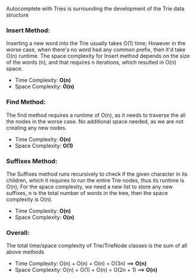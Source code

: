 Autocomplete with Tries is surrounding the development of the Trie data structure

### Insert Method: 
Inserting a new word into the Trie usually takes O(1) time; However in the worse case, when there's no word had any 
common prefix, then it'd take O(n) runtime. The space complexity for Insert method depends on the size of the words (n), 
and that requires n iterations, which resulted in O(n) space.  

* Time Complexity: <b>O(n)</b> <br>
* Space Complexity: <b>O(n)</b>

### Find Method:
The find method requires a runtime of O(n), as it needs to traverse the all the nodes in the worse case. No additional 
space needed, as we are not creating any new nodes.

* Time Complexity: <b>O(n)</b> <br>
* Space Complexity: <b>O(1)</b>

### Suffixes Method:
The Suffixes method runs recursively to check if the given character in its children, which it requires to run the
entire Trie nodes, thus its runtime is O(n); For the space complexity, we need a new list to store any new suffixes, n 
is the total number of words in the tree, then the space complexity is O(n). 

* Time Complexity: <b>O(n)</b> <br>
* Space Complexity: <b>O(n)</b>

### Overall:
The total time/space complexity of Trie/TrieNode classes is the sum of all above methods
* Time Complexity: O(n) + O(n) + O(n) = O(3n) ==> <b>O(n)</b> <br>
* Space Complexity: O(n) + O(1) + O(n) = O(2n + 1) ==> <b>O(n)</b>
